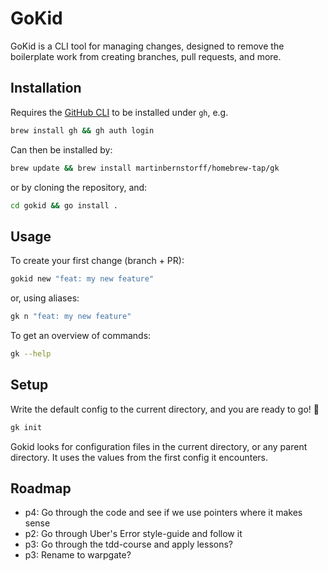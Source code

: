 # GoKid

GoKid is a CLI tool for managing changes, designed to remove the boilerplate work from creating branches, pull requests, and more.

## Installation
Requires the [GitHub CLI](https://cli.github.com/) to be installed under `gh`, e.g.

```bash
brew install gh && gh auth login
```

Can then be installed by:

```bash
brew update && brew install martinbernstorff/homebrew-tap/gk
```

or by cloning the repository, and:

```bash
cd gokid && go install .
```

## Usage

To create your first change (branch + PR):

```bash
gokid new "feat: my new feature"
```

or, using aliases:

```bash
gk n "feat: my new feature"
```

To get an overview of commands:

```bash
gk --help
```

## Setup
Write the default config to the current directory, and you are ready to go! 🚀

```bash
gk init
```

Gokid looks for configuration files in the current directory, or any parent directory. It uses the values from the first config it encounters.

## Roadmap
* p4: Go through the code and see if we use pointers where it makes sense
* p2: Go through Uber's Error style-guide and follow it
* p3: Go through the tdd-course and apply lessons?
* p3: Rename to warpgate?